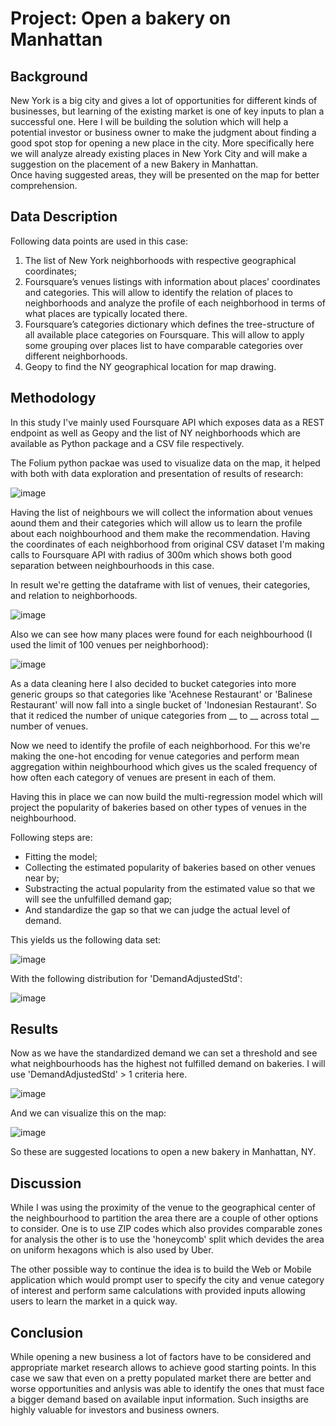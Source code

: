 
# Project: Open a bakery on Manhattan


## Background

New York is a big city and gives a lot of opportunities for different kinds of businesses, but learning of the existing market is one of key inputs to plan a successful one. Here I will be building the solution which will help a potential investor or business owner to make the judgment about finding a good spot stop for opening a new place in the city.
More specifically here we will analyze already existing places in New York City and will make a suggestion on the placement of a new Bakery in Manhattan.  
Once having suggested areas, they will be presented on the map for better comprehension.

## Data Description

Following data points are used in this case:
1) The list of New York neighborhoods with respective geographical coordinates;
2) Foursquare’s venues listings with information about places’ coordinates and categories. This will allow to identify the relation of places to neighborhoods and analyze the profile of each neighborhood in terms of what places are typically located there.
3) Foursquare’s categories dictionary which defines the tree-structure of all available place categories on Foursquare. This will allow to apply some grouping over places list to have comparable categories over different neighborhoods. 
4) Geopy to find the NY geographical location for map drawing.

## Methodology

In this study I've mainly used Foursquare API which exposes data as a REST endpoint as well as Geopy and the list of NY neighborhoods which are available as Python package and a CSV file respectively.

The Folium python packae was used to visualize data on the map, it helped with both with data exploration and presentation of results of research:

![image](pics/folium1.png)

Having the list of neighbours we will collect the information about venues aound them and their categories which will allow us to learn the profile about each noighbourhood and them make the recommendation. Having the coordinates of each neighborhood from original CSV dataset I'm making calls to Foursquare API with radius of 300m which shows both good separation between neighbourhoods in this case.

In result we're getting the dataframe with list of venues, their categories, and relation to neighborhoods.

![image](pics/venue-types-2.png)

Also we can see how many places were found for each neighbourhood (I used the limit of 100 venues per neighborhood):

![image](pics/venues-counts-bar-3.png)

As a data cleaning here I also decided to bucket categories into more generic groups so that categories like 'Acehnese Restaurant' or 'Balinese Restaurant' will now fall into a single bucket of 'Indonesian Restaurant'. So that it rediced the number of unique categories from __ to __ across total __ number of venues.

Now we need to identify the profile of each neighborhood. For this we're making the one-hot encoding for venue categories and perform mean aggregation within neighbourhood which gives us the scaled frequency of how often each category of venues are present in each of them.


Having this in place we can now build the multi-regression model which will project the popularity of bakeries based on other types of venues in the neighbourhood.


Following steps are:
- Fitting the model;
- Collecting the estimated popularity of bakeries based on other venues near by;
- Substracting the actual popularity from the estimated value so that we will see the unfulfilled demand gap;
- And standardize the gap so that we can judge the actual level of demand.

This yields us the following data set:

![image](pics/adj-demand-4.png)

With the following distribution for 'DemandAdjustedStd':

![image](pics/adj-demandstd-hist-5.png)


## Results

Now as we have the standardized demand we can set a threshold and see what neighbourhoods has the highest not fulfilled demand on bakeries. I will use 'DemandAdjustedStd' > 1 criteria here.

![image](pics/best-suggestions-df-6.png)

And we can visualize this on the map:

![image](pics/best-suggestions-map.png)

So these are suggested locations to open a new bakery in Manhattan, NY.

## Discussion

While I was using the proximity of the venue to the geographical center of the neighbourhood to partition the area there are a couple of other options to consider. One is to use ZIP codes which also provides comparable zones for analysis the other is to use the 'honeycomb' split which devides the area on uniform hexagons which is also used by Uber.

The other possible way to continue the idea is to build the Web or Mobile application which would prompt user to specify the city and venue category of interest and perform same calculations with provided inputs allowing users to learn the market in a quick way.

## Conclusion

While opening a new business a lot of factors have to be considered and appropriate market research allows to achieve good starting points. In this case we saw that even on a pretty populated market there are better and worse opportunities and anlysis was able to identify the ones that must face a bigger demand based on available input information. Such insigths are highly valuable for investors and business owners.


